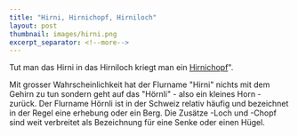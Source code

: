 ```yaml
---
title: "Hirni, Hirnichopf, Hirniloch"
layout: post
thumbnail: images/hirni.png
excerpt_separator: <!--more-->
---
```


Tut man das Hirni in das Hirniloch kriegt man ein [Hirnichopf](https://s.geo.admin.ch/9e5885dd16)".

Mit grosser Wahrscheinlichkeit hat der Flurname "Hirni" nichts mit dem Gehirn zu tun sondern geht auf das "Hörnli" - also ein kleines Horn - zurück. Der Flurname Hörnli ist in der Schweiz relativ häufig und bezeichnet in der Regel eine erhebung oder ein Berg. Die Zusätze -Loch und -Chopf sind weit verbreitet als Bezeichnung für eine Senke oder einen Hügel.

<!--more-->